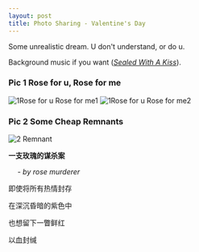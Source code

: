 ```yaml
---
layout: post
title: Photo Sharing - Valentine's Day
---
```

Some unrealistic dream. U don't understand, or do u.

Background music if you want ([_Sealed With A Kiss_](https://www.youtube.com/watch?v=y-Qf2c1xr2I)).

### Pic 1 Rose for u, Rose for me
![1Rose for u Rose for me1](https://user-images.githubusercontent.com/100028581/218942636-2d300d96-4dfc-43d4-aede-04e33089a7ae.jpg)
![1Rose for u Rose for me2](https://user-images.githubusercontent.com/100028581/218942650-8254f846-2441-445a-9e90-2c65cd92c178.jpg)

### Pic 2 Some Cheap Remnants
![2 Remnant](https://user-images.githubusercontent.com/100028581/218942982-6550633b-3ad2-4512-b1ca-d1d53d2fc581.jpg)

**一支玫瑰的谋杀案** 

&emsp; \- _by rose murderer_

即使将所有热情封存

在深沉昏暗的紫色中

也想留下一瞥鲜红

以血封缄
